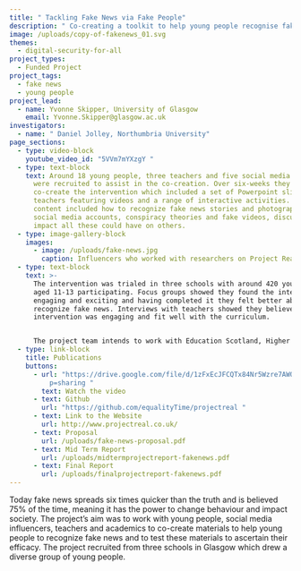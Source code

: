 ```yaml
---
title: " Tackling Fake News via Fake People"
description: " Co-creating a toolkit to help young people recognise fake news"
image: /uploads/copy-of-fakenews_01.svg
themes:
  - digital-security-for-all
project_types:
  - Funded Project
project_tags:
  - fake news
  - young people
project_lead:
  - name: Yvonne Skipper, University of Glasgow
    email: Yvonne.Skipper@glasgow.ac.uk
investigators:
  - name: " Daniel Jolley, Northumbria University"
page_sections:
  - type: video-block
    youtube_video_id: "5VVm7mYXzgY "
  - type: text-block
    text: Around 18 young people, three teachers and five social media influencers
      were recruited to assist in the co-creation. Over six-weeks they worked to
      co-create the intervention which included a set of Powerpoint slides for
      teachers featuring videos and a range of interactive activities. Course
      content included how to recognize fake news stories and photographs, fake
      social media accounts, conspiracy theories and fake videos, discussing the
      impact all these could have on others.
  - type: image-gallery-block
    images:
      - image: /uploads/fake-news.jpg
        caption: Influencers who worked with researchers on Project Real
  - type: text-block
    text: >-
      The intervention was trialed in three schools with around 420 young people
      aged 11-13 participating. Focus groups showed they found the intervention
      engaging and exciting and having completed it they felt better able to
      recognize fake news. Interviews with teachers showed they believed the
      intervention was engaging and fit well with the curriculum. 


      The project team intends to work with Education Scotland, Higher Horizons and the National Teaching Forum to advertise the materials and work with parents to help them learn more about fake news. They write an article for TES magazine on [How schools can teach pupils to spot fake news.](https://www.tes.com/magazine/news/general/how-schools-can-teach-pupils-spot-fake-news)
  - type: link-block
    title: Publications
    buttons:
      - url: "https://drive.google.com/file/d/1zFxEcJFCQTx84Nr5Wzre7AWO3aZ11J94/view?us\
          p=sharing "
        text: Watch the video
      - text: Github
        url: "https://github.com/equalityTime/projectreal "
      - text: Link to the Website
        url: http://www.projectreal.co.uk/
      - text: Proposal
        url: /uploads/fake-news-proposal.pdf
      - text: Mid Term Report
        url: /uploads/midtermprojectreport-fakenews.pdf
      - text: Final Report
        url: /uploads/finalprojectreport-fakenews.pdf
---
```

Today fake news spreads six times quicker than the truth and is believed 75% of the time, meaning it has the power to change behaviour and impact society. The project’s aim was to work with young people, social media influencers, teachers and academics to co-create materials to help young people to recognize fake news and to test these materials to ascertain their efficacy. The project recruited from three schools in Glasgow which drew a diverse group of young people.